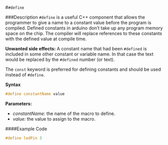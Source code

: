 #`#define`

###Description
`#define` is a useful C++ component that allows the programmer to give a name to a constant value before the program is compiled. Defined constants in arduino don’t take up any program memory space on the chip. The compiler will replace references to these constants with the defined value at compile time.

**Unwanted side effects:** 
A constant name that had been `#defined` is included in some other constant or variable name. In that case the text would be replaced by the `#defined` number (or text).

The `const` keyword is preferred for defining constants and should be used instead of `#define`.

**Syntax**

```C++
#define constantName value
```

**Parameters:**

* *constantName:* the name of the macro to define.
* *value:* the value to assign to the macro.

####Example Code
```C++
#define ledPin 3
```